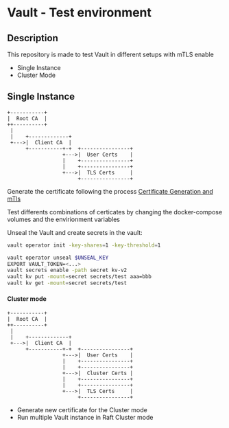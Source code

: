 # Vault - Test environment

## Description

This repository is made to test Vault in different setups with mTLS enable
* Single Instance
* Cluster Mode



## Single Instance
```
+-----------+
|  Root CA  |
++----------+
 |
 |    +-------------+
 +--->|  Client CA  |
      +-----------+-+  +----------------+
                  +--->|  User Certs    |
                  |    +----------------+
                  |    +----------------+
                  +--->|  TLS Certs     |
                       +----------------+
```

Generate the certificate following the process [Certificate Generation and mTls](./docs/certificates-generation.md)

Test differents combinations of certicates by changing the docker-compose volumes and the envirionment variables

Unseal the Vault and create secrets in the vault:
```bash
vault operator init -key-shares=1 -key-threshold=1

vault operator unseal $UNSEAL_KEY
EXPORT VAULT_TOKEN=<...>
vault secrets enable -path secret kv-v2
vault kv put -mount=secret secrets/test aaa=bbb
vault kv get -mount=secret secrets/test
```


#### Cluster mode

```
+-----------+
|  Root CA  |
++----------+
 |
 |    +-------------+
 +--->|  Client CA  |
      +-----------+-+  +----------------+
                  +--->|  User Certs    |
                  |    +----------------+
                  |    +----------------+
                  +--->|  Cluster Certs |
                  |    +----------------+
                  |    +----------------+
                  +--->|  TLS Certs     |
                       +----------------+
```

* Generate new certificate for the Cluster mode
* Run multiple Vault instance in Raft Cluster mode

